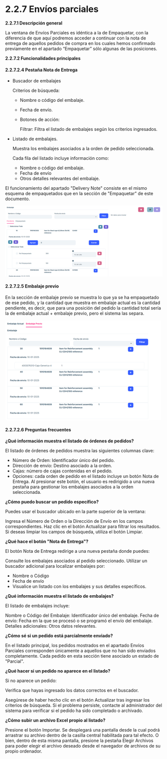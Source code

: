 # 2.2.7 Envíos parciales

**2.2.7.1 Descripción general**

La ventana de Envíos Parciales es idéntica a la de Empaquetar, con la diferencia de que aquí podremos acceder a continuar con la nota de entrega de aquellos pedidos de compra en los cuales hemos confirmado previamente en el apartado “Empaquetar” sólo algunas de las posiciones. 

**2.2.7.2 Funcionalidades principales**

#### 2.2.7.2.4 Pestaña Nota de Entrega

- Buscador de embalajes

   Criterios de búsqueda:

   - Nombre o código del embalaje.
   - Fecha de envío.
   - Botones de acción:
   
      Filtrar: Filtra el listado de embalajes según los criterios ingresados.

- Listado de embalajes.

   Muestra los embalajes asociados a la orden de pedido seleccionada.

   Cada fila del listado incluye información como:
   - Nombre o código del embalaje.
   - Fecha de envío
   - Otros detalles relevantes del embalaje.

El funcionamiento del apartado "Delivery Note" consiste en el mismo esquema de empaquetados que en la sección de "Empaquetar" de este documento. 

![image](images/orderPendantPartialEnvy.png)

#### 2.2.7.2.5 Embalaje previo 

En la sección de embalaje previo se muestra lo que ya se ha empaquetado de ese pedido, y la cantidad que muestra en embalaje actual es la cantidad pendiente, es decir, que para una posición del pedido la cantidad total sería la de embalaje actual + embalaje previo, pero el sistema las separa. 

![image](images/orderPreviousPendantEnvy.png)


#### 2.2.7.2.6 Preguntas frecuentes

<b>¿Qué información muestra el listado de órdenes de pedidos?</b>
 
El listado de órdenes de pedidos muestra las siguientes columnas clave:

   - Número de Orden: Identificador único del pedido.
   - Dirección de envío: Destino asociado a la orden.
   - Cajas: número de cajas contenidas en el pedido.
   - Opciones: cada orden de pedido en el listado incluye un botón Nota de Entrega. Al presionar este botón, el usuario es redirigido a una nueva pestaña para gestionar los embalajes asociados a la orden seleccionada.
   
<b>¿Cómo puedo buscar un pedido específico?</b>

Puedes usar el buscador ubicado en la parte superior de la ventana:

Ingresa el Número de Orden o la Dirección de Envío en los campos correspondientes.
Haz clic en el botón Actualizar para filtrar los resultados.
Si deseas limpiar los campos de búsqueda, utiliza el botón Limpiar.

<b>¿Qué hace el botón "Nota de Entrega"?</b>

El botón Nota de Entrega redirige a una nueva pestaña donde puedes:

Consulte los embalajes asociados al pedido seleccionado.
Utilizar un buscador adicional para localizar embalajes por:
   - Nombre o Código
   - Fecha de envío
   - Visualice un listado con los embalajes y sus detalles específicos.

<b>¿Qué información muestra el listado de embalajes?</b>

El listado de embalajes incluye:

Nombre o Código del Embalaje: Identificador único del embalaje.
Fecha de envío: Fecha en la que se procesó o se programó el envío del embalaje.
Detalles adicionales: Otros datos relevantes.

<b>¿Cómo sé si un pedido está parcialmente enviado?</b>

En el listado principal, los pedidos mostrados en el apartado Envíos Parciales corresponden únicamente a aquellos que no han sido enviados completamente. Cada pedido en esta sección tiene asociado un estado de "Parcial".

<b>¿Qué hacer si un pedido no aparece en el listado?</b>

Si no aparece un pedido:

Verifica que hayas ingresado los datos correctos en el buscador.

Asegúrese de haber hecho clic en el botón Actualizar tras ingresar los criterios de búsqueda.
Si el problema persiste, contacte al administrador del sistema para verificar si el pedido ha sido completado o archivado.

<b>¿Cómo subir un archivo Excel propio al listado?</b>

Presione el botón Importar. Se desplegará una pantalla desde la cual podrá arrastrar su archivo dentro de la casilla central habilitada para tal efecto. O bien, dentro de esta misma pantalla, presione la pestaña Elegir Archivos para poder elegir el archivo deseado desde el navegador de archivos de su propio ordenador.